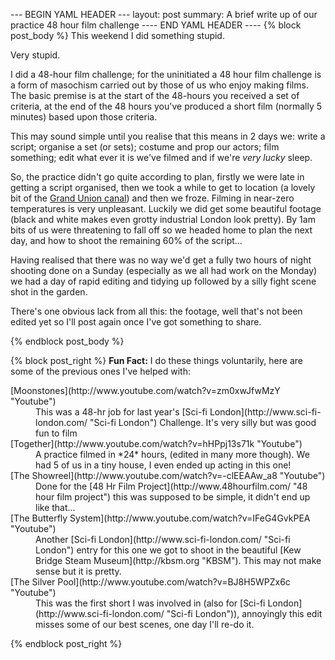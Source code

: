 --- BEGIN YAML HEADER ---
layout: post
summary: A brief write up of our practice 48 hour film challenge
---- END YAML HEADER ----
{% block post_body %}
This weekend I did something stupid. 

Very stupid.

I did a 48-hour film challenge; for the uninitiated a 48 hour film challenge is a form of masochism carried out by those of us who enjoy making films. The basic premise is at the start of the 48-hours you received a set of criteria, at the end of the 48 hours you've produced a short film (normally 5 minutes) based upon those criteria. 

This may sound simple until you realise that this means in 2 days we: write a script; organise a set (or sets); costume and prop our actors; film something; edit what ever it is we've filmed and if we're *very lucky* sleep.

So, the practice didn't go quite according to plan, firstly we were late in getting a script organised, then we took a while to get to location (a lovely bit of the [Grand Union canal](http://goo.gl/maps/jO2fq "Google Maps")) and then we froze. Filming in near-zero temperatures is very unpleasant. Luckily we did get some beautiful footage (black and white makes even grotty industrial London look pretty). By 1am bits of us were threatening to fall off so we headed home to plan the next day, and how to shoot the remaining 60% of the script...

Having realised that there was no way we'd get a fully two hours of night shooting done on a Sunday (especially as we all had work on the Monday) we had a day of rapid editing and tidying up followed by a silly fight scene shot in the garden. 

There's one obvious lack from all this: the footage, well that's not been edited yet so I'll post again once I've got something to share. 

{% endblock post_body %}

{% block post_right %}
**Fun Fact:** I do these things voluntarily, here are some of the previous ones I've helped with:
<dl class="dl-horizontal">
<dt>[Moonstones](http://www.youtube.com/watch?v=zm0xwJfwMzY "Youtube")</dt>
<dd>This was a 48-hr job for last year's [Sci-fi London](http://www.sci-fi-london.com/ "Sci-fi London") Challenge. It's very silly but was good fun to film</dd>
<dt>[Together](http://www.youtube.com/watch?v=hHPpj13s71k "Youtube")</dt>
<dd>A practice filmed in *24* hours, (edited in many more though). We had 5 of us in a tiny house, I even ended up acting in this one!</dd>
<dt>[The Showreel](http://www.youtube.com/watch?v=-clEEAAw_a8 "Youtube")</dt>
<dd>Done for the [48 Hr Film Project](http://www.48hourfilm.com/ "48 hour film project") this was supposed to be simple, it didn't end up like that...</dd>
<dt>[The Butterfly System](http://www.youtube.com/watch?v=IFeG4GvkPEA "Youtube")</dt>
<dd>Another [Sci-fi London](http://www.sci-fi-london.com/ "Sci-fi London") entry for this one we got to shoot in the beautiful [Kew Bridge Steam Museum](http://kbsm.org "KBSM"). This may not make sense but it is pretty.</dd>
<dt>[The Silver Pool](http://www.youtube.com/watch?v=BJ8H5WPZx6c "Youtube")</dt>
<dd>This was the first short I was involved in (also for [Sci-fi London](http://www.sci-fi-london.com/ "Sci-fi London")), annoyingly this edit misses some of our best scenes, one day I'll re-do it.</dd>
</dl>
{% endblock post_right %}
    